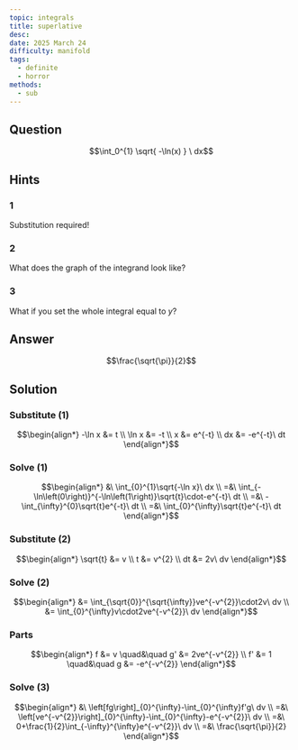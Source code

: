 ```yaml
---
topic: integrals
title: superlative
desc: 
date: 2025 March 24
difficulty: manifold
tags:
  - definite
  - horror
methods:
  - sub
---
```



## Question
```math
\int_0^{1}
  \sqrt{ -\ln(x) }
\ dx
```


## Hints

### 1
Substitution required!

### 2
What does the graph of the integrand look like?

### 3
What if you set the whole integral equal to $y$?


## Answer
```math
\frac{\sqrt{\pi}}{2}
```


## Solution

### Substitute (1)
```math
\begin{align*}
  -\ln x &= t
  \\ \ln x &= -t
  \\ x &= e^{-t}
  \\ dx &= -e^{-t}\ dt
\end{align*}
```

### Solve (1)
```math
\begin{align*}
  &\ \int_{0}^{1}\sqrt{-\ln x}\ dx
  \\ =&\ \int_{-\ln\left(0\right)}^{-\ln\left(1\right)}\sqrt{t}\cdot-e^{-t}\ dt
  \\ =&\ -\int_{\infty}^{0}\sqrt{t}e^{-t}\ dt
  \\ =&\ \int_{0}^{\infty}\sqrt{t}e^{-t}\ dt
\end{align*}
```

### Substitute (2)
```math
\begin{align*}
  \sqrt{t} &= v
  \\ t &= v^{2}
  \\ dt &= 2v\ dv
\end{align*}
```

### Solve (2)
```math
\begin{align*}
  &= \int_{\sqrt{0}}^{\sqrt{\infty}}ve^{-v^{2}}\cdot2v\ dv
  \\ &= \int_{0}^{\infty}v\cdot2ve^{-v^{2}}\ dv
\end{align*}
```

### Parts
```math
\begin{align*}
  f &= v \quad&\quad g' &= 2ve^{-v^{2}}
  \\ f' &= 1 \quad&\quad g &= -e^{-v^{2}}
\end{align*}
```

### Solve (3)
```math
\begin{align*}
  &\ \left[fg\right]_{0}^{\infty}-\int_{0}^{\infty}f'g\ dv
  \\ =&\ \left[ve^{-v^{2}}\right]_{0}^{\infty}-\int_{0}^{\infty}-e^{-v^{2}}\ dv
  \\ =&\ 0+\frac{1}{2}\int_{-\infty}^{\infty}e^{-v^{2}}\ dv
  \\ =&\ \frac{\sqrt{\pi}}{2}
\end{align*}
```


